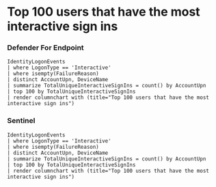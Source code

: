 # Top 100 users that have the most interactive sign ins


### Defender For Endpoint

```
IdentityLogonEvents
| where LogonType == 'Interactive'
| where isempty(FailureReason)
| distinct AccountUpn, DeviceName
| summarize TotalUniqueInteractiveSignIns = count() by AccountUpn
| top 100 by TotalUniqueInteractiveSignIns
| render columnchart with (title="Top 100 users that have the most interactive sign ins")
```
### Sentinel
```
IdentityLogonEvents
| where LogonType == 'Interactive'
| where isempty(FailureReason)
| distinct AccountUpn, DeviceName
| summarize TotalUniqueInteractiveSignIns = count() by AccountUpn
| top 100 by TotalUniqueInteractiveSignIns
| render columnchart with (title="Top 100 users that have the most interactive sign ins")
```



